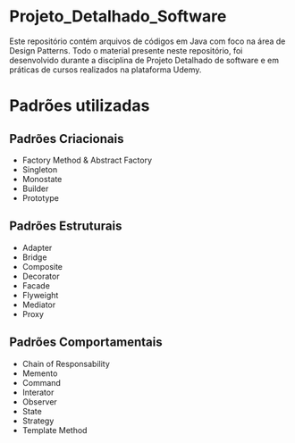 # Projeto_Detalhado_Software
Este repositório contém arquivos de códigos em Java com foco na área de Design Patterns. Todo o material presente neste repositório, foi desenvolvido durante a disciplina de Projeto Detalhado de software e em práticas de cursos realizados na plataforma Udemy.

# Padrões utilizadas
## Padrões Criacionais
- Factory Method & Abstract Factory
- Singleton
- Monostate
- Builder
- Prototype

## Padrões Estruturais
- Adapter
- Bridge
- Composite
- Decorator
- Facade
- Flyweight
- Mediator
- Proxy

## Padrões Comportamentais
- Chain of Responsability
- Memento
- Command
- Interator
- Observer
- State
- Strategy
- Template Method
